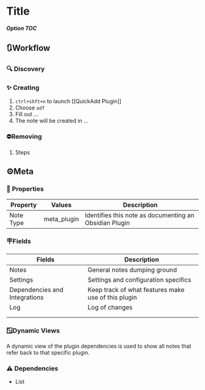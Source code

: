 # Title

***Option TOC***

## 🔃Workflow

### 🔍 Discovery

### ✨ Creating

1. `ctrl+shft+n` to launch [[QuickAdd Plugin]]
2. Choose `adf`
3. Fill out ...
4. The note will be created in ...

### ⛔Removing

1. Steps

## ⚙️Meta

### 🔩 Properties

| Property                  | Values                                 | Description                                                               |
| ------------------------- | -------------------------------------- | ------------------------------------------------------------------------- |
| Note Type                 | meta_plugin                            | Identifies this note as documenting an Obsidian Plugin                    |

### 🪧Fields

| Fields                        | Description                                         |
| ----------------------------- | --------------------------------------------------- |
| Notes                         | General notes dumping ground                        |
| Settings                      | Settings and configuration specifics                |
| Dependencies and Integrations | Keep track of what features make use of this plugin |
| Log                           | Log of changes                                      |
|                               |                                                     |
|                               |                                                     |

### 🪟Dynamic Views

A dynamic view of the plugin dependencies is used to show all notes that refer back to that specific plugin.

### ⚠️ Dependencies

- List

